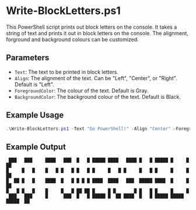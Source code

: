 # Write-BlockLetters.ps1

This PowerShell script prints out block letters on the console. It takes a string of text and prints it out in block letters on the console. The alignment, forground and background colours can be customized.

## Parameters

- `Text`: The text to be printed in block letters.
- `Align`: The alignment of the text. Can be "Left", "Center", or "Right". Default is "Left".
- `ForegroundColor`: The colour of the text. Default is Gray.
- `BackgroundColor`: The background colour of the text. Default is Black.

## Example Usage

```powershell
.\Write-BlockLetters.ps1 -Text "Go PowerShell!" -Align "Center" -ForegroundColor "Yellow"
```

## Example Output

```
 ███   ███     ████   ███  █   █ █████ ████   ████ █   █ █████ █     █      ██
█     █   █    █   █ █   █ █   █ █     █   █ █     █   █ █     █     █      ██
█  ██ █   █    ████  █   █ █ █ █ ████  ████   ███  █████ ████  █     █      ██
█   █ █   █    █     █   █ ██ ██ █     █ █       █ █   █ █     █     █
 ███   ███     █      ███  █   █ █████ █  ██ ████  █   █ █████ █████ █████  ██
```